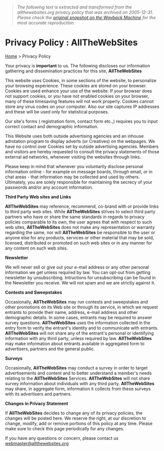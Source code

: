 > *The following text is extracted and transformed from the allthewebsites.org privacy policy that was archived on 2005-12-31. Please check the [original snapshot on the Wayback Machine](https://web.archive.org/web/20051231012047id_/http%3A//www.allthewebsites.org/privacy.php) for the most accurate reproduction.*

# Privacy Policy : AllTheWebSites

  


[Home](http://www.allthewebsites.org/) > Privacy Policy 

Your privacy is **important** to us. The following discloses our information gathering and dissemination practices for this site, **AllTheWebSites**

This website uses Cookies, in some sections of the website, to personalize your browsing experience. These cookies are stored on your browser. Cookies are used enhance your use of the website. If your browser does not support cookies, or you have not enabled cookies on your browser, many of these timesaving features will not work properly. Cookies cannot store any virus codes on your computer. Also our site captures IP addresses and these will be used only for statistical purposes. 

Our site's forms ( registration form, contact form etc.,) requires you to input correct contact and demographic information.

This Website uses both outside advertising agencies and an inhouse adrotation program to display adverts (or Creatives) on the webpages. We have no control over Cookies set by outside advertising agencies. Members and visitors are hereby requested to consult the privacy statements of those external ad networks, whenever visiting the websites through links.

Please keep in mind that whenever you voluntarily disclose personal information online - for example on message boards, through email, or in chat areas - that information may be collected and used by others. Ultimately, you are solely responsible for maintaining the secrecy of your passwords and/or any account information. 

**Third Party Web sites and Links**

**AllTheWebSites** may reference, recommend, co-brand with or provide links to third party web sites. While **AllTheWebSites** strives to select third party partners who have or share the same standards in regards to privacy policies comparable to its own, the user agrees that with respect to such web sites, **AllTheWebSites** does not make any representation or warranty regarding the same, nor will **AllTheWebSites** be responsible to the user or anyone else for any products, services or other material that may be sold, licensed, distributed or promoted on such web sites or in any manner for any content on such web sites.

**Newsletter**

We will never sell or give out your e-mail address or any other personal information we get unless required by law. You can opt-out from getting newsletter by unsubscribing. Intructions for unsubscribing can be found in the Newsletter you receive. We will not spam and we are strictly against it.

**Contests and Sweepstakes**

Occasionally, **AllTheWebSites** may run contests and sweepstakes and other promotions on its Web site or through its service, in which we request entrants to provide their name, address, e-mail address and other demographic details. In some cases, entrants may be required to answer survey questions. **AllTheWebSites** uses the information collected in the entry form to verify the entrant's identity and to communicate with entrants. **AllTheWebSites** will not share any of the entrant's personal or identifying information with any third party, unless required by law. **AllTheWebSites** may make information about entrants available in aggregated form to advertisers, partners and the general public. 

**Surveys**

Occasionally, **AllTheWebSites** may conduct a survey in order to target advertisements and content and to better understand a member's needs relating to the **AllTheWebSites** Services. **AllTheWebSites** will not share survey information about individuals with any third party. **AllTheWebSites** may share, in aggregate form, information it collects from these surveys with its advertisers and partners. 

**Changes in Privacy Statement**

If **AllTheWebSites** decides to change any of its privacy policies, the changes will be posted here. We reserve the right, at our discretion to change, modify, add or remove portions of this policy at any time. Please make sure to check this page periodically for any changes. 

If you have any questions or concern, please contact us   
[webmaster@allthewebsites.org](mailto:webmaster@allthewebsites.org?subject=Privacy)

